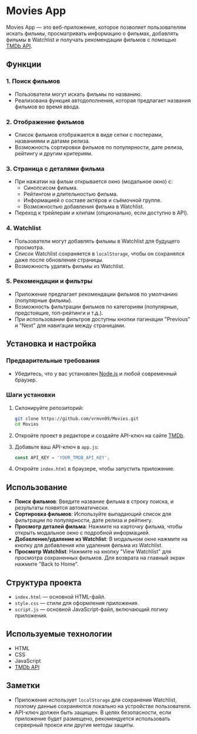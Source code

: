 
# Movies App

Movies App — это веб-приложение, которое позволяет пользователям искать фильмы, просматривать информацию о фильмах, добавлять фильмы в Watchlist и получать рекомендации фильмов с помощью [TMDb API](https://www.themoviedb.org/documentation/api).

## Функции

### 1. Поиск фильмов
- Пользователи могут искать фильмы по названию.
- Реализована функция автодополнения, которая предлагает названия фильмов во время ввода.

### 2. Отображение фильмов
- Список фильмов отображается в виде сетки с постерами, названиями и датами релиза.
- Возможность сортировки фильмов по популярности, дате релиза, рейтингу и другим критериям.

### 3. Страница с деталями фильма
- При нажатии на фильм открывается окно (модальное окно) с:
  - Синопсисом фильма.
  - Рейтингом и длительностью фильма.
  - Информацией о составе актёров и съёмочной группе.
  - Возможностью добавления фильма в Watchlist.
- Переход к трейлерам и клипам (опционально, если доступно в API).

### 4. Watchlist
- Пользователи могут добавлять фильмы в Watchlist для будущего просмотра.
- Список Watchlist сохраняется в `localStorage`, чтобы он сохранялся даже после обновления страницы.
- Возможность удалять фильмы из Watchlist.

### 5. Рекомендации и фильтры
- Приложение предлагает рекомендации фильмов по умолчанию (популярные фильмы).
- Возможность фильтрации фильмов по категориям (популярные, предстоящие, топ-рейтинги и т.д.).
- При использовании фильтров доступны кнопки пагинации "Previous" и "Next" для навигации между страницами.

## Установка и настройка

### Предварительные требования
- Убедитесь, что у вас установлен [Node.js](https://nodejs.org/) и любой современный браузер.

### Шаги установки
1. Склонируйте репозиторий:
   ```bash
   git clone https://github.com/vrmvn09/Movies.git
   cd Movies
   ```

2. Откройте проект в редакторе и создайте API-ключ на сайте [TMDb](https://www.themoviedb.org/).
3. Добавьте ваш API-ключ в `app.js`:
   ```javascript
   const API_KEY = 'YOUR_TMDB_API_KEY';
   ```
4. Откройте `index.html` в браузере, чтобы запустить приложение.

## Использование

- **Поиск фильмов**: Введите название фильма в строку поиска, и результаты появятся автоматически.
- **Сортировка фильмов**: Используйте выпадающий список для фильтрации по популярности, дате релиза и рейтингу.
- **Просмотр деталей фильма**: Нажмите на карточку фильма, чтобы открыть модальное окно с подробной информацией.
- **Добавление/удаление из Watchlist**: В модальном окне нажмите на кнопку для добавления или удаления фильма из Watchlist.
- **Просмотр Watchlist**: Нажмите на кнопку "View Watchlist" для просмотра сохраненных фильмов. Для возврата на главный экран нажмите "Back to Home".

## Структура проекта

- `index.html` — основной HTML-файл.
- `style.css` — стили для оформления приложения.
- `script.js` — основной JavaScript-файл, включающий логику приложения.


## Используемые технологии

- HTML
- CSS 
- JavaScript 
- [TMDb API](https://www.themoviedb.org/documentation/api)

## Заметки

- Приложение использует `localStorage` для сохранения Watchlist, поэтому данные сохраняются локально на устройстве пользователя.
- API-ключ должен быть защищен. В целях безопасности, если приложение будет размещено, рекомендуется использовать серверный прокси или другие методы защиты.
